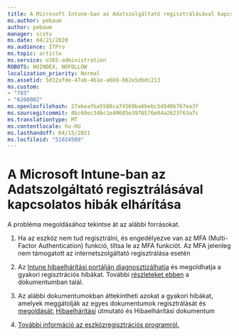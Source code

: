 ```yaml
---
title: A Microsoft Intune-ban az Adatszolgáltató regisztrálásával kapcsolatos hibák elhárítása
ms.author: pebaum
author: pebaum
manager: scotv
ms.date: 04/21/2020
ms.audience: ITPro
ms.topic: article
ms.service: o365-administration
ROBOTS: NOINDEX, NOFOLLOW
localization_priority: Normal
ms.assetid: 5d32afde-47ab-4b1e-a669-662e5dbdc213
ms.custom:
- "783"
- "6200002"
ms.openlocfilehash: 27abeafba5588ca74569ba6bebc5d940b767ea3f
ms.sourcegitcommit: 8bc60ec34bc1e40685e3976576e04a2623f63a7c
ms.translationtype: MT
ms.contentlocale: hu-HU
ms.lasthandoff: 04/15/2021
ms.locfileid: "51824509"
---
```

# <a name="troubleshoot-issues-with-dep-enrollment-in-microsoft-intune"></a>A Microsoft Intune-ban az Adatszolgáltató regisztrálásával kapcsolatos hibák elhárítása

A probléma megoldásához tekintse át az alábbi forrásokat.
  
1. Ha az eszköz nem tud regisztrálni, és engedélyezve van az MFA (Multi-Factor Authentication) funkció, tiltsa le az MFA funkciót. Az MFA jelenleg nem támogatott az internetszolgáltató regisztrálása esetén

2. Az [Intune hibaelhárítási portálján diagnosztizálhatja](https://devicemanagement.microsoft.com/#blade/Microsoft_Intune_DeviceSettings/TroubleshootBlade) és megoldhatja a gyakori regisztrációs hibákat. További [részleteket ebben](https://docs.microsoft.com/intune/help-desk-operators) a dokumentumban talál.

3. Az alábbi dokumentumokban áttekintheti azokat a gyakori hibákat, amelyek meggátolják az egyes dokumentumok regisztrálását és [megoldását:](https://docs.microsoft.com/troubleshoot/mem/intune/troubleshoot-device-enrollment-in-intune) [Hibaelhárítási](https://support.microsoft.com/help/4039809/troubleshooting-ios-device-enrollment-in-intune) útmutató és Hibaelhárítási dokumentum

4. [További információ az eszközregisztrációs programról.](https://docs.microsoft.com/intune/device-enrollment-program-enroll-ios)
